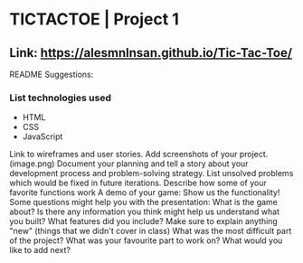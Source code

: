 # TICTACTOE | Project 1


 ## Link: https://alesmnlnsan.github.io/Tic-Tac-Toe/

 README Suggestions:
### List technologies used
- HTML
- CSS
- JavaScript

Link to wireframes and user stories.
Add screenshots of your project.
(image.png)
Document your planning and tell a story about your development process and problem-solving strategy.
List unsolved problems which would be fixed in future iterations.
Describe how some of your favorite functions work
A demo of your game: Show us the functionality!
Some questions might help you with the presentation:
What is the game about?
Is there any information you think might help us understand what you built?
What features did you include?
Make sure to explain anything "new" (things that we didn't cover in class)
What was the most difficult part of the project?
What was your favourite part to work on?
What would you like to add next?